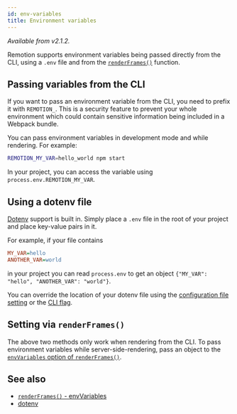 ```yaml
---
id: env-variables
title: Environment variables
---
```


_Available from v2.1.2._

Remotion supports environment variables being passed directly from the CLI, using a `.env` file and from the [`renderFrames()`](/docs/render-frames) function.

## Passing variables from the CLI

If you want to pass an environment variable from the CLI, you need to prefix it with `REMOTION_`. This is a security feature to prevent your whole environment which could contain sensitive information being included in a Webpack bundle.

You can pass environment variables in development mode and while rendering. For example:

```bash
REMOTION_MY_VAR=hello_world npm start
```

In your project, you can access the variable using `process.env.REMOTION_MY_VAR`.

## Using a dotenv file

[Dotenv](https://www.npmjs.com/package/dotenv) support is built in. Simply place a `.env` file in the root of your project and place key-value pairs in it.

For example, if your file contains

```ini title=".env"
MY_VAR=hello
ANOTHER_VAR=world
```

in your project you can read `process.env` to get an object `{"MY_VAR": "hello", "ANOTHER_VAR": "world"}`.

You can override the location of your dotenv file using the [configuration file setting](/docs/config#setdotenvlocation) or the [CLI flag](/docs/cli).

## Setting via `renderFrames()`

The above two methods only work when rendering from the CLI. To pass environment variables while server-side-rendering, pass an object to the [`envVariables` option of `renderFrames()`](/docs/render-frames#env-variables).

## See also

- [`renderFrames()` - envVariables](/docs/render-frames#env-variables)
- [dotenv](https://www.npmjs.com/package/dotenv)
